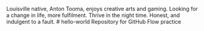 Louisville native, Anton Tooma, enjoys creative arts and gaming. Looking for a change in life, more fulfilment. Thrive in the night time. Honest, and indulgent to a fault. # hello-world
Repository for GitHub Flow practice
